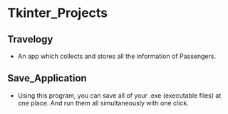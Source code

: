 # Tkinter_Projects
## Travelogy
- An app which collects and stores all the information of Passengers.
## Save_Application
- Using this program, you can save all of your .exe (executable files) at one place. And run them all simultaneously with one click.

